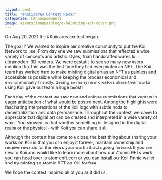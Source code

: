 ```yaml
---
layout: post
title: "#Koiicares Contest Recap"
categories: [Announcement]
image: assets/images/blog/a-balancing-act-cover.png
---
```


On Aug 20, 2021 the #Koiicares contest began.

The goal ? We wanted to inspire our creative community to put the Koii Network to use. From day one we saw submissions that reflected a wide variety of concepts and artistic styles, from handcrafted wares to ultramodern 3D renders. We were ecstatic to see so many new users mention that this was the first time they had ever minted an NFT. The Koii team has worked hard to make minting digital art as an NFT as painless and accessible as possible while keeping the process economical and environmentally friendly. Seeing so many new creators share their works using Koii gave our team a huge boost!

Each day of the contest we saw new and unique submissions that kept us in eager anticipation of what would be posted next. Among the highlights were fascinating interpretations of the Koii logo with subtle nods to decentralization and data permanence. Throughout the contest, we came to appreciate that digital art can be created and interpreted in a wide variety of ways. You showed us that whether something is designed in the digital realm or the physical - with Koii you can share it all.

Although the contest has come to a close, the best thing about sharing your works on Koii is that you can enjoy it forever, maintain ownership and receive rewards for the views your work attracts going forward. If you are new to Koii and would like to learn more about how our Atomic NFTs work you can head over to atomicnft.com or you can install our Koii Finnie wallet and try minting an Atomic NFT on Koii for free.

We hope the contest inspired all of you as it did us.
